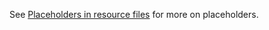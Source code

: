 See [Placeholders in resource files](/developers/files/placeholders-in-resource-files/) for more on placeholders.


